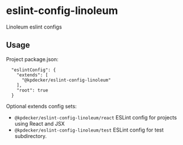 # eslint-config-linoleum

Linoleum eslint configs

## Usage

Project package.json:

```
  "eslintConfig": {
    "extends": [
      "@kpdecker/eslint-config-linoleum"
    ],
    "root": true
  }
```

Optional extends config sets:

- `@kpdecker/eslint-config-linoleum/react` ESLint config for projects using React and JSX
- `@kpdecker/eslint-config-linoleum/test` ESLint config for test subdirectory.
